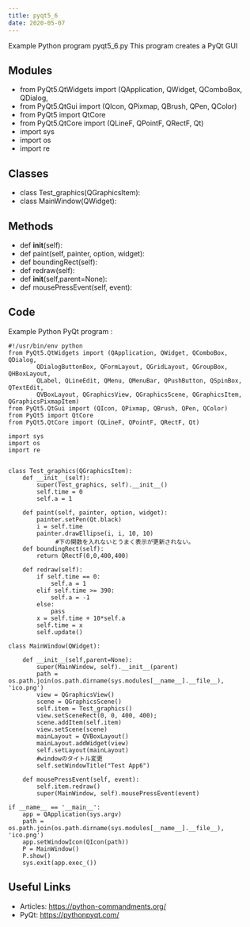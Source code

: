 ```yaml
---
title: pyqt5_6
date: 2020-05-07
---
```

Example Python program pyqt5_6.py
This program creates a PyQt GUI

## Modules

* from PyQt5.QtWidgets import (QApplication, QWidget, QComboBox, QDialog,
* from PyQt5.QtGui import (QIcon, QPixmap, QBrush, QPen, QColor)
* from PyQt5 import QtCore
* from PyQt5.QtCore import (QLineF, QPointF, QRectF, Qt)
* import sys
* import os
* import re

## Classes

* class Test_graphics(QGraphicsItem):
* class MainWindow(QWidget):

## Methods

* def __init__(self):
* def paint(self, painter, option, widget):
* def boundingRect(self):
* def redraw(self):
* def __init__(self,parent=None):
* def mousePressEvent(self, event):

## Code

Example Python PyQt program :

    #!/usr/bin/env python
    from PyQt5.QtWidgets import (QApplication, QWidget, QComboBox, QDialog,
            QDialogButtonBox, QFormLayout, QGridLayout, QGroupBox, QHBoxLayout,
            QLabel, QLineEdit, QMenu, QMenuBar, QPushButton, QSpinBox, QTextEdit,
            QVBoxLayout, QGraphicsView, QGraphicsScene, QGraphicsItem, QGraphicsPixmapItem)
    from PyQt5.QtGui import (QIcon, QPixmap, QBrush, QPen, QColor)
    from PyQt5 import QtCore
    from PyQt5.QtCore import (QLineF, QPointF, QRectF, Qt)
    
    import sys
    import os
    import re
    
    
    class Test_graphics(QGraphicsItem):
        def __init__(self):
            super(Test_graphics, self).__init__()
            self.time = 0
            self.a = 1
    
        def paint(self, painter, option, widget):
            painter.setPen(Qt.black)
            i = self.time
            painter.drawEllipse(i, i, 10, 10)
    　　　　　　　　#下の関数を入れないとうまく表示が更新されない。
        def boundingRect(self):
            return QRectF(0,0,400,400)
    
        def redraw(self):
            if self.time == 0:
                self.a = 1
            elif self.time >= 390:
                self.a = -1
            else:
                pass
            x = self.time + 10*self.a
            self.time = x
            self.update()
    
    class MainWindow(QWidget):
    
        def __init__(self,parent=None):
            super(MainWindow, self).__init__(parent)
            path = os.path.join(os.path.dirname(sys.modules[__name__].__file__), 'ico.png')
            view = QGraphicsView()
            scene = QGraphicsScene()
            self.item = Test_graphics()
            view.setSceneRect(0, 0, 400, 400);
            scene.addItem(self.item)
            view.setScene(scene)
            mainLayout = QVBoxLayout()
            mainLayout.addWidget(view)
            self.setLayout(mainLayout)
            #windowのタイトル変更
            self.setWindowTitle("Test App6")
    
        def mousePressEvent(self, event):
            self.item.redraw()
            super(MainWindow, self).mousePressEvent(event)
    
    if __name__ == '__main__':
        app = QApplication(sys.argv)
        path = os.path.join(os.path.dirname(sys.modules[__name__].__file__), 'ico.png')
        app.setWindowIcon(QIcon(path))
        P = MainWindow()
        P.show()
        sys.exit(app.exec_())

## Useful Links

- Articles: https://python-commandments.org/
- PyQt: https://pythonpyqt.com/
